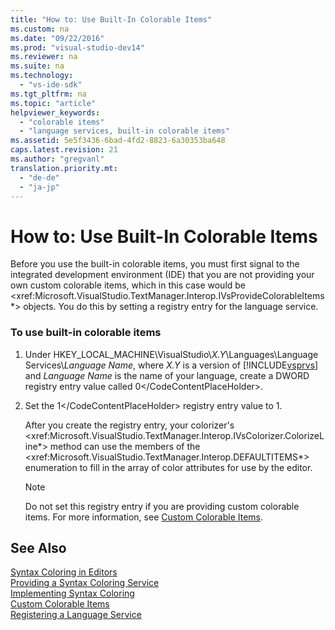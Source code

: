 ```yaml
---
title: "How to: Use Built-In Colorable Items"
ms.custom: na
ms.date: "09/22/2016"
ms.prod: "visual-studio-dev14"
ms.reviewer: na
ms.suite: na
ms.technology: 
  - "vs-ide-sdk"
ms.tgt_pltfrm: na
ms.topic: "article"
helpviewer_keywords: 
  - "colorable items"
  - "language services, built-in colorable items"
ms.assetid: 5e5f3436-6bad-4fd2-8823-6a30353ba648
caps.latest.revision: 21
ms.author: "gregvanl"
translation.priority.mt: 
  - "de-de"
  - "ja-jp"
---
```

# How to: Use Built-In Colorable Items
Before you use the built-in colorable items, you must first signal to the integrated development environment (IDE) that you are not providing your own custom colorable items, which in this case would be \<xref:Microsoft.VisualStudio.TextManager.Interop.IVsProvideColorableItems*> objects. You do this by setting a registry entry for the language service.  
  
### To use built-in colorable items  
  
1.  Under HKEY_LOCAL_MACHINE\VisualStudio\\*X.Y*\Languages\Language Services\\*Language Name*, where *X.Y* is a version of [!INCLUDE[vsprvs](../vs140/includes/vsprvs_md.md)] and *Language Name* is the name of your language, create a DWORD registry entry value called <CodeContentPlaceHolder>0\</CodeContentPlaceHolder>.  
  
2.  Set the <CodeContentPlaceHolder>1\</CodeContentPlaceHolder> registry entry value to 1.  
  
     After you create the registry entry, your colorizer's \<xref:Microsoft.VisualStudio.TextManager.Interop.IVsColorizer.ColorizeLine*> method can use the members of the \<xref:Microsoft.VisualStudio.TextManager.Interop.DEFAULTITEMS*> enumeration to fill in the array of color attributes for use by the editor.  
  
    > [!NOTE]
    >  Do not set this registry entry if you are providing custom colorable items. For more information, see [Custom Colorable Items](../vs140/custom-colorable-items.md).  
  
## See Also  
 [Syntax Coloring in Editors](../vs140/syntax-coloring-in-custom-editors.md)   
 [Providing a Syntax Coloring Service](../vs140/syntax-coloring-in-a-legacy-language-service.md)   
 [Implementing Syntax Coloring](../vs140/implementing-syntax-coloring.md)   
 [Custom Colorable Items](../vs140/custom-colorable-items.md)   
 [Registering a Language Service](../vs140/registering-a-legacy-language-service2.md)